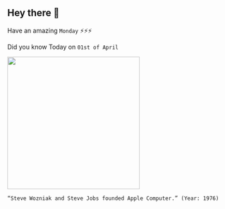 ## Hey there 👋
Have an amazing `Monday` ⚡⚡⚡

Did you know Today on `01st of April`
 
 [<img src="https://content.fortune.com/wp-content/uploads/2016/04/gettyimages-515561638.jpg" width="300" />](https://www.cnbc.com/2020/02/06/steve-wozniak-on-steve-jobs-personality-shift-as-apple-co-founder.html#:~:text=They%20founded%20Apple%20Computers%2C%20Inc,company%20started%20to%20take%20off.) 
 ```
“Steve Wozniak and Steve Jobs founded Apple Computer.” (Year: 1976)
```
